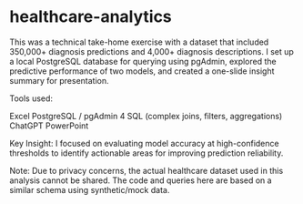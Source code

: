 # healthcare-analytics
This was a technical take-home exercise with a dataset that included 350,000+ diagnosis predictions and 4,000+ diagnosis descriptions. I set up a local PostgreSQL database for querying using pgAdmin, explored the predictive performance of two models, and created a one-slide insight summary for presentation.

Tools used:

Excel
PostgreSQL / pgAdmin 4
SQL (complex joins, filters, aggregations)
ChatGPT
PowerPoint

Key Insight: I focused on evaluating model accuracy at high-confidence thresholds to identify actionable areas for improving prediction reliability.

Note:
Due to privacy concerns, the actual healthcare dataset used in this analysis cannot be shared. The code and queries here are based on a similar schema using synthetic/mock data.
